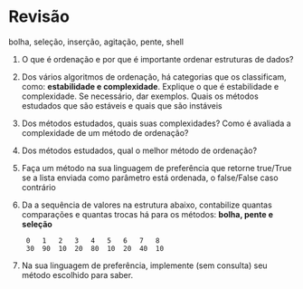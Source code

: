 # Revisão
bolha, seleção, inserção, agitação, pente, shell
    
1) O que é ordenação e por que é importante ordenar estruturas de dados?
2) Dos vários algoritmos de ordenação, há categorias que os classificam, como: **estabilidade e complexidade**. Explique o que é estabilidade e complexidade. Se necessário, dar exemplos. Quais os métodos estudados que são estáveis e quais que são instáveis
3) Dos métodos estudados, quais suas complexidades? Como é avaliada a complexidade de um método de ordenação?
4) Dos métodos estudados, qual o melhor método de ordenação?
5) Faça um método na sua linguagem de preferência que retorne true/True se a lista enviada como parâmetro está ordenada, o false/False caso contrário
6) Da a sequência de valores na estrutura abaixo, contabilize quantas comparações e quantas trocas há para os métodos: **bolha, pente e seleção**

        0   1   2   3   4   5   6   7   8
        30  90  10  20  80  10  20  40  10

7) Na sua linguagem de preferência, implemente (sem consulta) seu método escolhido para saber.
